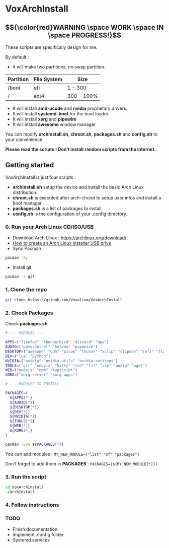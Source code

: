 # VoxArchInstall

## $${\color{red}WARNING \space WORK \space IN \space PROGRESS!}$$

These scripts are specifically design for me.

By default :
- It will make two partitions, no swap partition.

| Partition | File System | Size       |
| --------- | ----------  | -----------|
| /boot     | efi         | 1   - 300  |
| /         | ext4        | 300 - 100% |

- It will install **amd-ucode** and **nvidia** proprietary drivers.
- It will install **systemd-boot** for the boot loader.
- It will install **xorg** and **pipewire**
- It will install **awesome** window manager

You can modify **archInstall.sh**, **chroot.sh**, **packages.sh** and **config.sh** to your convenience.

**Please read the scripts ! Don't install random scripts from the internet.**

## Getting started

VoxArchInstall is just four scripts :

- **archInstall.sh** setup the device and install the basic Arch Linux distribution.
- **chroot.sh** is executed after arch-chroot to setup user infos and install a boot manager.
- **packages.sh** is a list of packages to install.
- **config.sh** is the configuration of your .config directory.

### 0. Run your Arch Linux CD/ISO/USB

- Download Arch Linux : https://archlinux.org/download/
- [How to create an Arch Linux Installer USB drive](https://wiki.archlinux.org/title/USB_flash_installation_medium) 
- Sync Pacman
```sh
pacman -Sy
```
- Install git
```sh
pacman -S git
```

### 1. Clone the repo

```sh
git clone https://github.com/Voxalium/VoxArchInstall
```
### 2. Check Packages

Check **packages.sh**
```sh
# --- MODULES ---

APPS=("firefox" "thunderbird" "discord" "mpv")
AUDIO=("pavucontrol" "helvum" "pipewire")
DESKTOP=("awesome" "gdm" "picom" "thunar" "xclip" "clipman" "rofi" "flameshot")
DEV=("lua" "python")
NVIDIA=("nvidia" "nvidia-utils" "nvidia-settings")
TOOLS=("git" "neovim" "kitty" "zsh" "fzf" "zip" "unzip" "wget")
WEB=("nodejs" "npm" "typscript")
XORG=("xorg-server" "xorg-apps")

# --- MODULES TO INSTALL ---

PACKAGES=(
  ${APPS[*]}
  ${AUDIO[*]}
  ${DESKTOP[*]}
  ${DEV[*]}
  ${NVIDIA[*]}
  ${TOOLS[*]}
  ${WEB[*]}
  ${XORG[*]}
)

pacman -Syu ${PACKAGES[*]}
```

You can add modules : 
`MY_NEW_MODULE=("list" "of" "packages")` 

Don't forget to add them in **PACKAGES** : 
`PACKAGES=(${MY_NEW_MODULE[*]})`

### 3. Run the script

```sh
cd VoxArchInstall
./archInstall
```

### 4. Follow instructions


### TODO
- Finish documentation
- Implement .config folder
- Systemd services 
